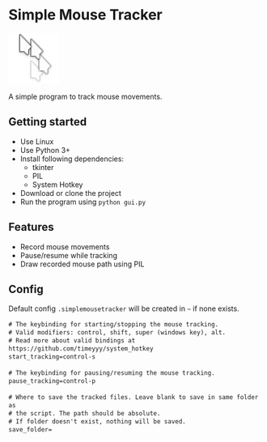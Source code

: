 # Simple Mouse Tracker
![Simple Mouse Tracker logo](icon.png)

A simple program to track mouse movements.

## Getting started
- Use Linux
- Use Python 3+
- Install following dependencies:
  - tkinter
  - PIL
  - System Hotkey
- Download or clone the project
- Run the program using `python gui.py`

## Features
- Record mouse movements
- Pause/resume while tracking
- Draw recorded mouse path using PIL

## Config
Default config `.simplemousetracker` will be created in `~` if none exists.
```
# The keybinding for starting/stopping the mouse tracking.
# Valid modifiers: control, shift, super (windows key), alt.
# Read more about valid bindings at https://github.com/timeyyy/system_hotkey
start_tracking=control-s

# The keybinding for pausing/resuming the mouse tracking.
pause_tracking=control-p

# Where to save the tracked files. Leave blank to save in same folder as
# the script. The path should be absolute.
# If folder doesn't exist, nothing will be saved.
save_folder=
```
